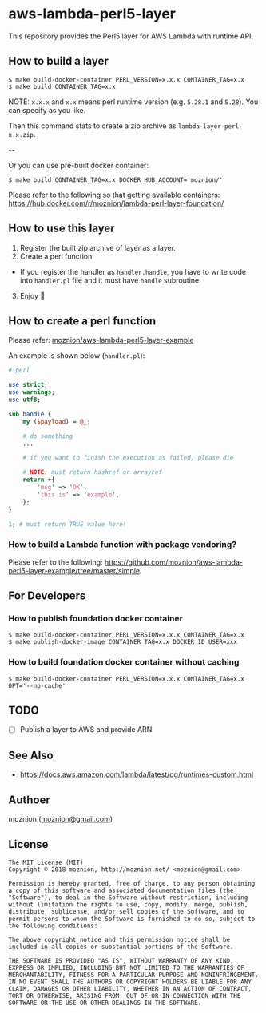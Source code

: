 aws-lambda-perl5-layer
==

This repository provides the Perl5 layer for AWS Lambda with runtime API.

How to build a layer
--

```
$ make build-docker-container PERL_VERSION=x.x.x CONTAINER_TAG=x.x
$ make build CONTAINER_TAG=x.x
```

NOTE: `x.x.x` and `x.x` means perl runtime version (e.g. `5.28.1` and `5.28`). You can specify as you like.

Then this command stats to create a zip archive as `lambda-layer-perl-x.x.zip`.

--

Or you can use pre-built docker container:

```
$ make build CONTAINER_TAG=x.x DOCKER_HUB_ACCOUNT='moznion/'
```

Please refer to the following so that getting available containers: https://hub.docker.com/r/moznion/lambda-perl-layer-foundation/

How to use this layer
--

1. Register the built zip archive of layer as a layer.
2. Create a perl function
  - If you register the handler as `handler.handle`, you have to write code into `handler.pl` file and it must have `handle` subroutine
3. Enjoy :tada:

How to create a perl function
--

Please refer: [moznion/aws-lambda-perl5-layer-example](https://github.com/moznion/aws-lambda-perl5-layer-example)

An example is shown below (`handler.pl`):

```perl
#!perl

use strict;
use warnings;
use utf8;

sub handle {
    my ($payload) = @_;

    # do something
    ...

    # if you want to finish the execution as failed, please die

    # NOTE: must return hashref or arrayref
    return +{
        'msg' => 'OK',
        'this is' => 'example',
    };
}

1; # must return TRUE value here!
```

### How to build a Lambda function with package vendoring?

Please refer to the following: https://github.com/moznion/aws-lambda-perl5-layer-example/tree/master/simple

For Developers
--

### How to publish foundation docker container

```
$ make build-docker-container PERL_VERSION=x.x.x CONTAINER_TAG=x.x
$ make publish-docker-image CONTAINER_TAG=x.x DOCKER_ID_USER=xxx
```

### How to build foundation docker container without caching

```
$ make build-docker-container PERL_VERSION=x.x.x CONTAINER_TAG=x.x OPT='--no-cache'
```

TODO
--

- [ ] Publish a layer to AWS and provide ARN

See Also
--

- https://docs.aws.amazon.com/lambda/latest/dg/runtimes-custom.html

Authoer
--

moznion (<moznion@gmail.com>)

License
--

```
The MIT License (MIT)
Copyright © 2018 moznion, http://moznion.net/ <moznion@gmail.com>

Permission is hereby granted, free of charge, to any person obtaining a copy of this software and associated documentation files (the "Software"), to deal in the Software without restriction, including without limitation the rights to use, copy, modify, merge, publish, distribute, sublicense, and/or sell copies of the Software, and to permit persons to whom the Software is furnished to do so, subject to the following conditions:

The above copyright notice and this permission notice shall be included in all copies or substantial portions of the Software.

THE SOFTWARE IS PROVIDED "AS IS", WITHOUT WARRANTY OF ANY KIND, EXPRESS OR IMPLIED, INCLUDING BUT NOT LIMITED TO THE WARRANTIES OF MERCHANTABILITY, FITNESS FOR A PARTICULAR PURPOSE AND NONINFRINGEMENT. IN NO EVENT SHALL THE AUTHORS OR COPYRIGHT HOLDERS BE LIABLE FOR ANY CLAIM, DAMAGES OR OTHER LIABILITY, WHETHER IN AN ACTION OF CONTRACT, TORT OR OTHERWISE, ARISING FROM, OUT OF OR IN CONNECTION WITH THE SOFTWARE OR THE USE OR OTHER DEALINGS IN THE SOFTWARE.
```
